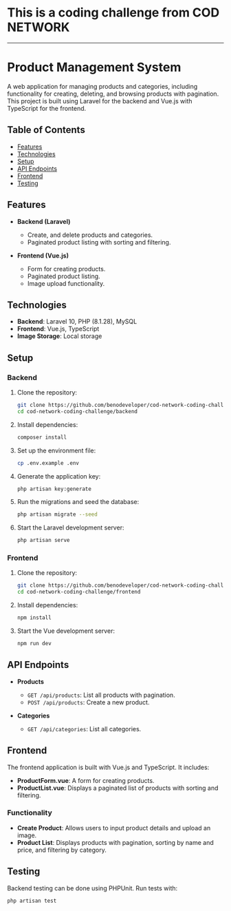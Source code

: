 # This is a coding challenge from COD NETWORK

---

# Product Management System

A web application for managing products and categories, including functionality for creating, deleting, and browsing products with pagination. This project is built using Laravel for the backend and Vue.js with TypeScript for the frontend.

## Table of Contents

- [Features](#features)
- [Technologies](#technologies)
- [Setup](#setup)
- [API Endpoints](#api-endpoints)
- [Frontend](#frontend)
- [Testing](#testing)

## Features

- **Backend (Laravel)**
  - Create, and delete products and categories.
  - Paginated product listing with sorting and filtering.

- **Frontend (Vue.js)**
  - Form for creating products.
  - Paginated product listing.
  - Image upload functionality.

## Technologies

- **Backend**: Laravel 10, PHP (8.1.28), MySQL
- **Frontend**: Vue.js, TypeScript
- **Image Storage**: Local storage

## Setup

### Backend

1. Clone the repository:

   ```bash
   git clone https://github.com/benodeveloper/cod-network-coding-challenge.git
   cd cod-network-coding-challenge/backend
   ```

2. Install dependencies:

   ```bash
   composer install
   ```

3. Set up the environment file:

   ```bash
   cp .env.example .env
   ```

4. Generate the application key:

   ```bash
   php artisan key:generate
   ```

5. Run the migrations and seed the database:

   ```bash
   php artisan migrate --seed
   ```

6. Start the Laravel development server:

   ```bash
   php artisan serve
   ```

### Frontend

1. Clone the repository:

   ```bash
   git clone https://github.com/benodeveloper/cod-network-coding-challenge.git
   cd cod-network-coding-challenge/frontend
   ```

2. Install dependencies:

   ```bash
   npm install
   ```

3. Start the Vue development server:

   ```bash
   npm run dev
   ```

## API Endpoints

- **Products**
  - `GET /api/products`: List all products with pagination.
  - `POST /api/products`: Create a new product.

- **Categories**
  - `GET /api/categories`: List all categories.

## Frontend

The frontend application is built with Vue.js and TypeScript. It includes:

- **ProductForm.vue**: A form for creating products.
- **ProductList.vue**: Displays a paginated list of products with sorting and filtering.

### Functionality

- **Create Product**: Allows users to input product details and upload an image.
- **Product List**: Displays products with pagination, sorting by name and price, and filtering by category.

## Testing

Backend testing can be done using PHPUnit. Run tests with:

```bash
php artisan test
```
